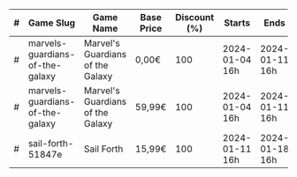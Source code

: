 |#|Game Slug|Game Name|Base Price|Discount (%)|Starts|Ends|
|---|---|---|---|---|---|---|
|#|marvels-guardians-of-the-galaxy|Marvel's Guardians of the Galaxy|0,00€|100|2024-01-04 16h|2024-01-11 16h|
|#|marvels-guardians-of-the-galaxy|Marvel's Guardians of the Galaxy|59,99€|100|2024-01-04 16h|2024-01-11 16h|
|#|sail-forth-51847e|Sail Forth|15,99€|100|2024-01-11 16h|2024-01-18 16h|
